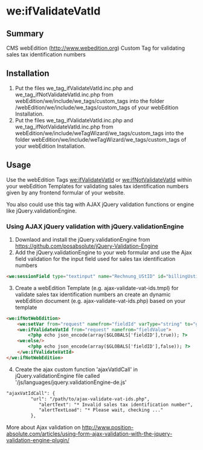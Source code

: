 # we:ifValidateVatId

Summary
---
CMS webEdition (http://www.webedition.org) Custom Tag for validating sales tax identification numbers

Installation
---

1. Put the files we_tag_ifValidateVatId.inc.php and we_tag_ifNotValidateVatId.inc.php from webEdition/we/include/we_tags/custom_tags into the folder /webEdition/we/include/we_tags/custom_tags of your webEdition Installation. 
2. Put the files we_tag_ifValidateVatId.inc.php and we_tag_ifNotValidateVatId.inc.php from webEdition/we/include/weTagWizard/we_tags/custom_tags into the folder webEdition/we/include/weTagWizard/we_tags/custom_tags of your webEdition Installation.

Usage
---

Use the webEdition Tags <we:ifValidateVatId> or <we:ifNotValidateVatId> within your webEdition Templates for validating sales tax identification numbers given by any frontend formular of your website.
 
You also could use this tag with AJAX jQuery validation functions or engine like jQuery.validationEngine.

### Using AJAX jQuery validation with jQuery.validationEngine

1. Downlaod and install the jQuery.validationEngine from https://github.com/posabsolute/jQuery-Validation-Engine
2. Add the jQuery.validationEngine to your web formular and use the Ajax field validation for the input field used for sales tax identification numbers

```html
<we:sessionField type="textinput" name="Rechnung_UStID" id="billingUstid" class="validate[ajax[ajaxVatIdCall]]"/>
```
3. Create a webEdition Template (e.g. ajax-validate-vat-ids.tmpl) for validate sales tax identification numbers an create an dynamic webEdition document (e.g. ajax-validate-vat-ids.php) based on your template

```html
<we:ifNotWebEdition>
	<we:setVar from="request" namefrom="fieldId" varType="string" to="global" nameto="fieldID"/>
	<we:ifValidateVatId from="request" namefrom="fieldValue">
		<?php echo json_encode(array($GLOBALS['fieldID'],true)); ?>
	<we:else/>
		<?php echo json_encode(array($GLOBALS['fieldID'],false)); ?>
	</we:ifValidateVatId>
</we:ifNotWebEdition>
```
4. Create the ajax custom function 'ajaxVatIdCall' in jQuery.validationEngine file called '/js/languages/jquery.validationEngine-de.js'

```html
"ajaxVatIdCall": {
		 "url": "/path/to/ajax-validate-vat-ids.php",
			"alertText": "* Invalid sales tax identification number",
			"alertTextLoad": "* Please wait, checking ..."
		 },
```

More about Ajax validation on http://www.position-absolute.com/articles/using-form-ajax-validation-with-the-jquery-validation-engine-plugin/
